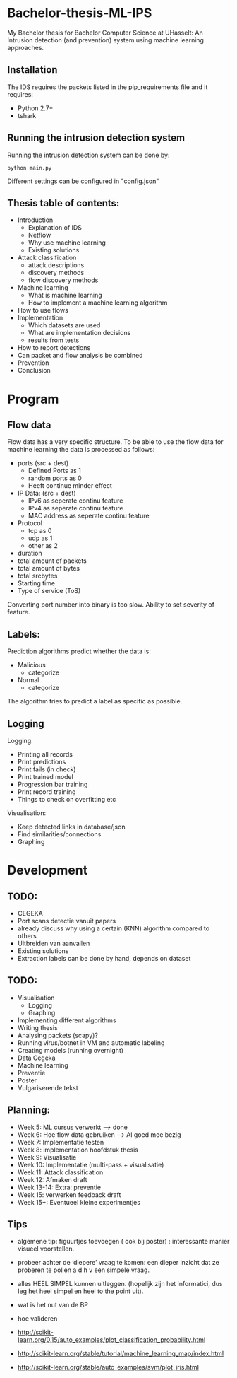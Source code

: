 # Bachelor-thesis-ML-IPS
My Bachelor thesis for Bachelor Computer Science at UHasselt: An Intrusion detection (and prevention) system using machine learning approaches.

## Installation
The IDS requires the packets listed in the pip_requirements file and it requires:
- Python 2.7+
- tshark

## Running the intrusion detection system
Running the intrusion detection system can be done by:
```
python main.py
```
Different settings can be configured in "config.json"

## Thesis table of contents:
- Introduction
    * Explanation of IDS
    * Netflow
    * Why use machine learning
    * Existing solutions
- Attack classification
    * attack descriptions
    * discovery methods
    * flow discovery methods
- Machine learning
    * What is machine learning
    * How to implement a machine learning algorithm
- How to use flows
- Implementation
    * Which datasets are used
    * What are implementation decisions
    * results from tests
- How to report detections
- Can packet and flow analysis be combined
- Prevention
- Conclusion

# Program
## Flow data
Flow data has a very specific structure. To be able to use the flow data for machine learning the data is processed as follows:
- ports (src + dest)
    * Defined Ports as 1
    * random ports as 0
    * Heeft continue minder effect
- IP Data: (src + dest)
    * IPv6 as seperate continu feature
    * IPv4 as seperate continu feature
    * MAC address as seperate continu feature
- Protocol
    * tcp as 0
    * udp as 1
    * other as 2
- duration
- total amount of packets
- total amount of bytes
- total srcbytes
- Starting time
- Type of service (ToS)

Converting port number into binary is too slow. Ability to set severity of feature.

## Labels:
Prediction algorithms predict whether the data is:
- Malicious
    * categorize
- Normal
    * categorize

The algorithm tries to predict a label as specific as possible.

## Logging
Logging:
- Printing all records
- Print predictions
- Print fails (in check)
- Print trained model
- Progression bar training
- Print record training
- Things to check on overfitting etc

Visualisation:
- Keep detected links in database/json
- Find similarities/connections
- Graphing

# Development
## TODO:
- CEGEKA
- Port scans detectie vanuit papers
- already discuss why using a certain (KNN) algorithm compared to others
- Uitbreiden van aanvallen
- Existing solutions
- Extraction labels can be done by hand, depends on dataset

## TODO:
- Visualisation
    * Logging
    * Graphing
- Implementing different algorithms
- Writing thesis
- Analysing packets (scapy)?
- Running virus/botnet in VM and automatic labeling
- Creating models (running overnight)
- Data Cegeka
- Machine learning
- Preventie
- Poster
- Vulgariserende tekst

## Planning:
- Week 5: ML cursus verwerkt --> done
- Week 6: Hoe flow data gebruiken --> Al goed mee bezig
- Week 7: Implementatie testen
- Week 8: implementation hoofdstuk thesis
- Week 9: Visualisatie
- Week 10: Implementatie (multi-pass + visualisatie)
- Week 11: Attack classification
- Week 12: Afmaken draft
- Week 13-14: Extra: preventie
- Week 15: verwerken feedback draft
- Week 15+: Eventueel kleine experimentjes

## Tips
- algemene tip: figuurtjes toevoegen ( ook bij poster) : interessante manier visueel voorstellen.
- probeer achter de ‘diepere’ vraag te komen: een dieper inzicht dat ze proberen te pollen a d h v een simpele vraag.
- alles HEEL SIMPEL kunnen uitleggen. (hopelijk zijn het informatici, dus leg het heel simpel en heel to the point uit).
- wat is het nut van de BP
- hoe valideren

- http://scikit-learn.org/0.15/auto_examples/plot_classification_probability.html
- http://scikit-learn.org/stable/tutorial/machine_learning_map/index.html
- http://scikit-learn.org/stable/auto_examples/svm/plot_iris.html
